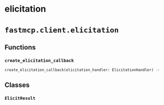 # elicitation

# `fastmcp.client.elicitation`

## Functions

### `create_elicitation_callback` <sup><a href="https://github.com/jlowin/fastmcp/blob/main/src/fastmcp/client/elicitation.py#L37" target="_blank"><Icon icon="github" style="width: 14px; height: 14px;" /></a></sup>

```python
create_elicitation_callback(elicitation_handler: ElicitationHandler) -> ElicitationFnT
```

## Classes

### `ElicitResult` <sup><a href="https://github.com/jlowin/fastmcp/blob/main/src/fastmcp/client/elicitation.py#L22" target="_blank"><Icon icon="github" style="width: 14px; height: 14px;" /></a></sup>
